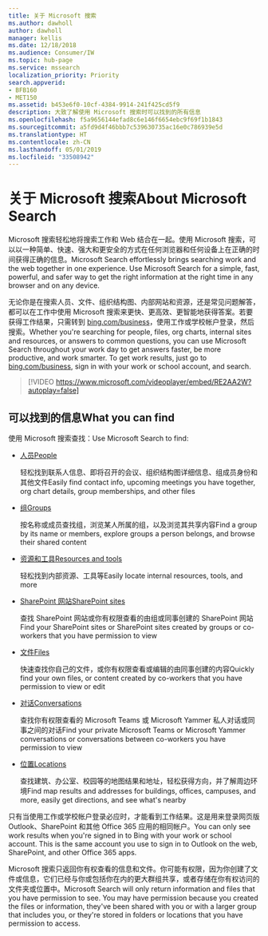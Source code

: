 ```yaml
---
title: 关于 Microsoft 搜索
ms.author: dawholl
author: dawholl
manager: kellis
ms.date: 12/18/2018
ms.audience: Consumer/IW
ms.topic: hub-page
ms.service: mssearch
localization_priority: Priority
search.appverid:
- BFB160
- MET150
ms.assetid: b453e6f0-10cf-4384-9914-241f425cd5f9
description: 大致了解使用 Microsoft 搜索时可以找到的所有信息
ms.openlocfilehash: f5a9656144efad8c6e146f6654ebc9f69f1b1843
ms.sourcegitcommit: a5fd9d4f46bbb7c539630735ac16e0c786939e5d
ms.translationtype: HT
ms.contentlocale: zh-CN
ms.lasthandoff: 05/01/2019
ms.locfileid: "33508942"
---
```

# <a name="about-microsoft-search"></a><span data-ttu-id="aa2bc-103">关于 Microsoft 搜索</span><span class="sxs-lookup"><span data-stu-id="aa2bc-103">About Microsoft Search</span></span>

<span data-ttu-id="aa2bc-p101">Microsoft 搜索轻松地将搜索工作和 Web 结合在一起。使用 Microsoft 搜索，可以以一种简单、快速、强大和更安全的方式在任何浏览器和任何设备上在正确的时间获得正确的信息。</span><span class="sxs-lookup"><span data-stu-id="aa2bc-p101">Microsoft Search effortlessly brings searching work and the web together in one experience. Use Microsoft Search for a simple, fast, powerful, and safer way to get the right information at the right time in any browser and on any device.</span></span>
  
<span data-ttu-id="aa2bc-p102">无论你是在搜索人员、文件、组织结构图、内部网站和资源，还是常见问题解答，都可以在工作中使用 Microsoft 搜索来更快、更高效、更智能地获得答案。若要获得工作结果，只需转到 [bing.com/business](https://www.bing.com/business)，使用工作或学校帐户登录，然后搜索。</span><span class="sxs-lookup"><span data-stu-id="aa2bc-p102">Whether you're searching for people, files, org charts, internal sites and resources, or answers to common questions, you can use Microsoft Search throughout your work day to get answers faster, be more productive, and work smarter. To get work results, just go to [bing.com/business](https://www.bing.com/business), sign in with your work or school account, and search.</span></span> 
  
> [!VIDEO https://www.microsoft.com/videoplayer/embed/RE2AA2W?autoplay=false]

## <a name="what-you-can-find"></a><span data-ttu-id="aa2bc-108">可以找到的信息</span><span class="sxs-lookup"><span data-stu-id="aa2bc-108">What you can find</span></span>
  
<span data-ttu-id="aa2bc-109">使用 Microsoft 搜索查找：</span><span class="sxs-lookup"><span data-stu-id="aa2bc-109">Use Microsoft Search to find:</span></span>
  
- [<span data-ttu-id="aa2bc-110">人员</span><span class="sxs-lookup"><span data-stu-id="aa2bc-110">People</span></span>](find-people-and-groups.md)
    
    <span data-ttu-id="aa2bc-111">轻松找到联系人信息、即将召开的会议、组织结构图详细信息、组成员身份和其他文件</span><span class="sxs-lookup"><span data-stu-id="aa2bc-111">Easily find contact info, upcoming meetings you have together, org chart details, group memberships, and other files</span></span>
    
- [<span data-ttu-id="aa2bc-112">组</span><span class="sxs-lookup"><span data-stu-id="aa2bc-112">Groups</span></span>](find-people-and-groups.md)
    
    <span data-ttu-id="aa2bc-113">按名称或成员查找组，浏览某人所属的组，以及浏览其共享内容</span><span class="sxs-lookup"><span data-stu-id="aa2bc-113">Find a group by its name or members, explore groups a person belongs, and browse their shared content</span></span>
    
- [<span data-ttu-id="aa2bc-114">资源和工具</span><span class="sxs-lookup"><span data-stu-id="aa2bc-114">Resources and tools</span></span>](find-resources-tools-and-more.md)
    
    <span data-ttu-id="aa2bc-115">轻松找到内部资源、工具等</span><span class="sxs-lookup"><span data-stu-id="aa2bc-115">Easily locate internal resources, tools, and more</span></span>
    
- [<span data-ttu-id="aa2bc-116">SharePoint 网站</span><span class="sxs-lookup"><span data-stu-id="aa2bc-116">SharePoint sites</span></span>](find-sharepoint-sites.md)
    
    <span data-ttu-id="aa2bc-117">查找 SharePoint 网站或你有权限查看的由组或同事创建的 SharePoint 网站</span><span class="sxs-lookup"><span data-stu-id="aa2bc-117">Find your SharePoint sites or SharePoint sites created by groups or co-workers that you have permission to view</span></span>
    
- [<span data-ttu-id="aa2bc-118">文件</span><span class="sxs-lookup"><span data-stu-id="aa2bc-118">Files</span></span>](find-files.md)
    
    <span data-ttu-id="aa2bc-119">快速查找你自己的文件，或你有权限查看或编辑的由同事创建的内容</span><span class="sxs-lookup"><span data-stu-id="aa2bc-119">Quickly find your own files, or content created by co-workers that you have permission to view or edit</span></span>
    
- [<span data-ttu-id="aa2bc-120">对话</span><span class="sxs-lookup"><span data-stu-id="aa2bc-120">Conversations</span></span>](find-conversations.md)
    
    <span data-ttu-id="aa2bc-121">查找你有权限查看的 Microsoft Teams 或 Microsoft Yammer 私人对话或同事之间的对话</span><span class="sxs-lookup"><span data-stu-id="aa2bc-121">Find your private Microsoft Teams or Microsoft Yammer conversations or conversations between co-workers you have permission to view</span></span>
    
- [<span data-ttu-id="aa2bc-122">位置</span><span class="sxs-lookup"><span data-stu-id="aa2bc-122">Locations</span></span>](find-locations.md)
    
    <span data-ttu-id="aa2bc-123">查找建筑、办公室、校园等的地图结果和地址，轻松获得方向，并了解周边环境</span><span class="sxs-lookup"><span data-stu-id="aa2bc-123">Find map results and addresses for buildings, offices, campuses, and more, easily get directions, and see what's nearby</span></span>    
    
<span data-ttu-id="aa2bc-p103">只有当使用工作或学校帐户登录必应时，才能看到工作结果。这是用来登录网页版 Outlook、SharePoint 和其他 Office 365 应用的相同帐户。</span><span class="sxs-lookup"><span data-stu-id="aa2bc-p103">You can only see work results when you're signed in to Bing with your work or school account. This is the same account you use to sign in to Outlook on the web, SharePoint, and other Office 365 apps.</span></span> 
  
<span data-ttu-id="aa2bc-p104">Microsoft 搜索只返回你有权查看的信息和文件。你可能有权限，因为你创建了文件或信息，它们已经与你或包括你在内的更大群组共享，或者存储在你有权访问的文件夹或位置中。</span><span class="sxs-lookup"><span data-stu-id="aa2bc-p104">Microsoft Search will only return information and files that you have permission to see. You may have permission because you created the files or information, they've been shared with you or with a larger group that includes you, or they're stored in folders or locations that you have permission to access.</span></span>

  

